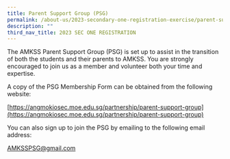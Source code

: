 ```yaml
---
title: Parent Support Group (PSG)
permalink: /about-us/2023-secondary-one-registration-exercise/parent-support-group-psg/
description: ""
third_nav_title: 2023 SEC ONE REGISTRATION
---
```

  
The AMKSS Parent Support Group (PSG) is set up to assist in the transition of both the students and their parents to AMKSS. You are strongly encouraged to join us as a member and volunteer both your time and expertise. 

A copy of the PSG Membership Form can be obtained from the following website:  

[https://angmokiosec.moe.edu.sg/partnership/parent-support-group](https://angmokiosec.moe.edu.sg/partnership/parent-support-group)

You can also sign up to join the PSG by emailing to the following email address:  

[AMKSSPSG@gmail.com](mailto:AMKSSPSG@gmail.com)